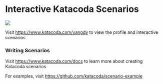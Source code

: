 # Interactive Katacoda Scenarios

[![](http://shields.katacoda.com/katacoda/yangdy/count.svg)](https://www.katacoda.com/yangdy "Get your profile on Katacoda.com")

Visit https://www.katacoda.com/yangdy to view the profile and interactive scenarios

### Writing Scenarios
Visit https://www.katacoda.com/docs to learn more about creating Katacoda scenarios

For examples, visit https://github.com/katacoda/scenario-example
